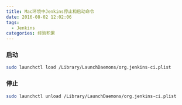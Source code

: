 ```yaml
---
title: Mac环境中Jenkins停止和启动命令
date: 2016-08-02 12:02:06
tags:
  - Jenkins
categories: 经验积累
---
```


### 启动
``` bash
sudo launchctl load /Library/LaunchDaemons/org.jenkins-ci.plist
```

### 停止
``` bash
sudo launchctl unload /Library/LaunchDaemons/org.jenkins-ci.plist
```
<!-- more -->
